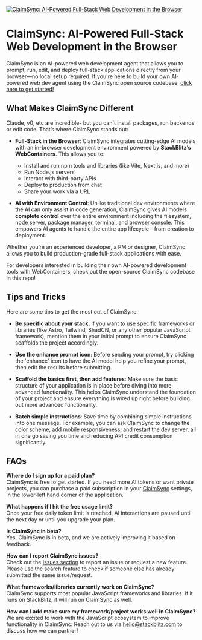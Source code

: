 [![ClaimSync: AI-Powered Full-Stack Web Development in the Browser](./public/social_preview_index.jpg)](https://claimsync.new)

# ClaimSync: AI-Powered Full-Stack Web Development in the Browser

ClaimSync is an AI-powered web development agent that allows you to prompt, run, edit, and deploy full-stack applications directly from your browser—no local setup required. If you're here to build your own AI-powered web dev agent using the ClaimSync open source codebase, [click here to get started!](./CONTRIBUTING.md)

## What Makes ClaimSync Different

Claude, v0, etc are incredible- but you can't install packages, run backends or edit code. That’s where ClaimSync stands out:

- **Full-Stack in the Browser**: ClaimSync integrates cutting-edge AI models with an in-browser development environment powered by **StackBlitz’s WebContainers**. This allows you to:
  - Install and run npm tools and libraries (like Vite, Next.js, and more)
  - Run Node.js servers
  - Interact with third-party APIs
  - Deploy to production from chat
  - Share your work via a URL

- **AI with Environment Control**: Unlike traditional dev environments where the AI can only assist in code generation, ClaimSync gives AI models **complete control** over the entire  environment including the filesystem, node server, package manager, terminal, and browser console. This empowers AI agents to handle the entire app lifecycle—from creation to deployment.

Whether you’re an experienced developer, a PM or designer, ClaimSync allows you to build production-grade full-stack applications with ease.

For developers interested in building their own AI-powered development tools with WebContainers, check out the open-source ClaimSync codebase in this repo!

## Tips and Tricks

Here are some tips to get the most out of ClaimSync:

- **Be specific about your stack**: If you want to use specific frameworks or libraries (like Astro, Tailwind, ShadCN, or any other popular JavaScript framework), mention them in your initial prompt to ensure ClaimSync scaffolds the project accordingly.

- **Use the enhance prompt icon**: Before sending your prompt, try clicking the 'enhance' icon to have the AI model help you refine your prompt, then edit the results before submitting.

- **Scaffold the basics first, then add features**: Make sure the basic structure of your application is in place before diving into more advanced functionality. This helps ClaimSync understand the foundation of your project and ensure everything is wired up right before building out more advanced functionality.

- **Batch simple instructions**: Save time by combining simple instructions into one message. For example, you can ask ClaimSync to change the color scheme, add mobile responsiveness, and restart the dev server, all in one go saving you time and reducing API credit consumption significantly.

## FAQs

**Where do I sign up for a paid plan?**  
ClaimSync is free to get started. If you need more AI tokens or want private projects, you can purchase a paid subscription in your [ClaimSync](https://claimsync.new) settings, in the lower-left hand corner of the application. 

**What happens if I hit the free usage limit?**  
Once your free daily token limit is reached, AI interactions are paused until the next day or until you upgrade your plan.

**Is ClaimSync in beta?**  
Yes, ClaimSync is in beta, and we are actively improving it based on feedback.

**How can I report ClaimSync issues?**  
Check out the [Issues section](https://github.com/stackblitz/claimsync.new/issues) to report an issue or request a new feature. Please use the search feature to check if someone else has already submitted the same issue/request.

**What frameworks/libraries currently work on ClaimSync?**  
ClaimSync supports most popular JavaScript frameworks and libraries. If it runs on StackBlitz, it will run on ClaimSync as well.

**How can I add make sure my framework/project works well in ClaimSync?**  
We are excited to work with the JavaScript ecosystem to improve functionality in ClaimSync. Reach out to us via [hello@stackblitz.com](mailto:hello@stackblitz.com) to discuss how we can partner!
